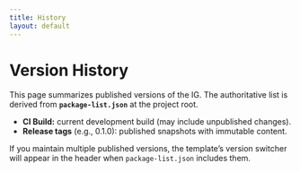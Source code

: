 ```yaml
---
title: History
layout: default
---
```


# Version History

This page summarizes published versions of the IG. The authoritative list is derived from **`package-list.json`** at the project root.

- **CI Build:** current development build (may include unpublished changes).
- **Release tags** (e.g., 0.1.0): published snapshots with immutable content.

If you maintain multiple published versions, the template’s version switcher will appear in the header when `package-list.json` includes them.
